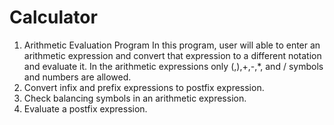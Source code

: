 # Calculator
1. Arithmetic Evaluation Program
In this program, user will able to enter an arithmetic expression and convert that expression to a
different notation and evaluate it. In the arithmetic expressions only (,),+,-,*, and / symbols and
numbers are allowed.
1. Convert infix and prefix expressions to postfix expression.
2. Check balancing symbols in an arithmetic expression.
3. Evaluate a postfix expression.
